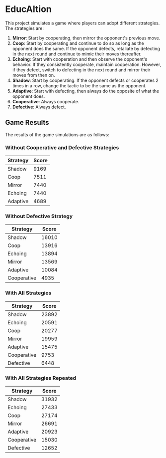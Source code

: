 # EducAItion

This project simulates a game where players can adopt different strategies. The strategies are:

1. **Mirror**: Start by cooperating, then mirror the opponent's previous move.
2. **Coop**: Start by cooperating and continue to do so as long as the opponent does the same. If the opponent defects, retaliate by defecting in the next round and continue to mimic their moves thereafter.
3. **Echoing**: Start with cooperation and then observe the opponent's behavior. If they consistently cooperate, maintain cooperation. However, if they defect, switch to defecting in the next round and mirror their moves from then on.
4. **Shadow**: Start by cooperating. If the opponent defects or cooperates 2 times in a row, change the tactic to be the same as the opponent.
5. **Adaptive**: Start with defecting, then always do the opposite of what the opponent does.
6. **Cooperative**: Always cooperate.
7. **Defective**: Always defect.

## Game Results

The results of the game simulations are as follows:

### Without Cooperative and Defective Strategies

| Strategy | Score |
| -------- | ----- |
| Shadow   | 9169  |
| Coop     | 7511  |
| Mirror   | 7440  |
| Echoing  | 7440  |
| Adaptive | 4689  |

### Without Defective Strategy

| Strategy    | Score |
| ----------- | ----- |
| Shadow      | 16010 |
| Coop        | 13916 |
| Echoing     | 13894 |
| Mirror      | 13569 |
| Adaptive    | 10084 |
| Cooperative | 4935  |

### With All Strategies

| Strategy    | Score |
| ----------- | ----- |
| Shadow      | 23892 |
| Echoing     | 20591 |
| Coop        | 20277 |
| Mirror      | 19959 |
| Adaptive    | 15475 |
| Cooperative | 9753  |
| Defective   | 6448  |

### With All Strategies Repeated

| Strategy    | Score |
| ----------- | ----- |
| Shadow      | 31932 |
| Echoing     | 27433 |
| Coop        | 27174 |
| Mirror      | 26691 |
| Adaptive    | 20923 |
| Cooperative | 15030 |
| Defective   | 12652 |